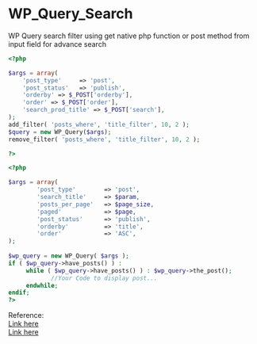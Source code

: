 # WP_Query_Search
WP Query search filter using get native php function or post method from input field for advance search

```PHP
<?php 

$args = array(
    'post_type'     => 'post',
    'post_status'   => 'publish',
    'orderby' => $_POST['orderby'], 
    'order' => $_POST['order'],
    'search_prod_title' => $_POST['search'],
);
add_filter( 'posts_where', 'title_filter', 10, 2 );
$query = new WP_Query($args);
remove_filter( 'posts_where', 'title_filter', 10, 2 );

?>
```

```PHP
<?php

$args = array(
        'post_type'        => 'post',
        'search_title'     => $param,
        'posts_per_page'   => $page_size,
        'paged'            => $page,
        'post_status'      => 'publish',
        'orderby'          => 'title', 
        'order'            => 'ASC',
);
 
$wp_query = new WP_Query( $args );
if ( $wp_query->have_posts() ) : 
     while ( $wp_query->have_posts() ) : $wp_query->the_post();
            //Your Code to display post...
     endwhile;
endif;
?>
```

Reference: <br />
<a href="https://stackoverflow.com/questions/62350261/how-to-search-only-in-post-title-wp-query"> Link here </a> <br />
<a href="https://qirolab.com/posts/example-of-wp-query-to-search-by-post-title-in-wordpress"> Link here </a> <br />
